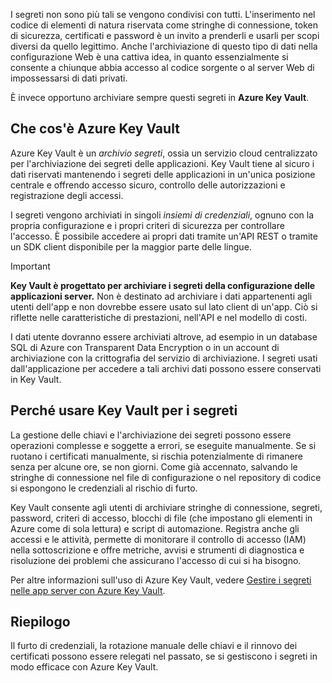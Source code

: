 I segreti non sono più tali se vengono condivisi con tutti. L'inserimento nel codice di elementi di natura riservata come stringhe di connessione, token di sicurezza, certificati e password è un invito a prenderli e usarli per scopi diversi da quello legittimo. Anche l'archiviazione di questo tipo di dati nella configurazione Web è una cattiva idea, in quanto essenzialmente si consente a chiunque abbia accesso al codice sorgente o al server Web di impossessarsi di dati privati.

È invece opportuno archiviare sempre questi segreti in **Azure Key Vault**.

## <a name="what-is-azure-key-vault"></a>Che cos'è Azure Key Vault
Azure Key Vault è un *archivio segreti*, ossia un servizio cloud centralizzato per l'archiviazione dei segreti delle applicazioni. Key Vault tiene al sicuro i dati riservati mantenendo i segreti delle applicazioni in un'unica posizione centrale e offrendo accesso sicuro, controllo delle autorizzazioni e registrazione degli accessi.

I segreti vengono archiviati in singoli *insiemi di credenziali*, ognuno con la propria configurazione e i propri criteri di sicurezza per controllare l'accesso. È possibile accedere ai propri dati tramite un'API REST o tramite un SDK client disponibile per la maggior parte delle lingue.

> [!IMPORTANT]
> **Key Vault è progettato per archiviare i segreti della configurazione delle applicazioni server.** Non è destinato ad archiviare i dati appartenenti agli utenti dell'app e non dovrebbe essere usato sul lato client di un'app. Ciò si riflette nelle caratteristiche di prestazioni, nell'API e nel modello di costi.
>
> I dati utente dovranno essere archiviati altrove, ad esempio in un database SQL di Azure con Transparent Data Encryption o in un account di archiviazione con la crittografia del servizio di archiviazione. I segreti usati dall'applicazione per accedere a tali archivi dati possono essere conservati in Key Vault.

## <a name="why-use-a-key-vault-for-my-secrets"></a>Perché usare Key Vault per i segreti

La gestione delle chiavi e l'archiviazione dei segreti possono essere operazioni complesse e soggette a errori, se eseguite manualmente. Se si ruotano i certificati manualmente, si rischia potenzialmente di rimanere senza per alcune ore, se non giorni. Come già accennato, salvando le stringhe di connessione nel file di configurazione o nel repository di codice si espongono le credenziali al rischio di furto.

Key Vault consente agli utenti di archiviare stringhe di connessione, segreti, password, criteri di accesso, blocchi di file (che impostano gli elementi in Azure come di sola lettura) e script di automazione.  Registra anche gli accessi e le attività, permette di monitorare il controllo di accesso (IAM) nella sottoscrizione e offre metriche, avvisi e strumenti di diagnostica e risoluzione dei problemi che assicurano l'accesso di cui si ha bisogno.

Per altre informazioni sull'uso di Azure Key Vault, vedere [Gestire i segreti nelle app server con Azure Key Vault](../../manage-secrets-with-azure-key-vault/index.yml).

## <a name="summary"></a>Riepilogo

Il furto di credenziali, la rotazione manuale delle chiavi e il rinnovo dei certificati possono essere relegati nel passato, se si gestiscono i segreti in modo efficace con Azure Key Vault.

